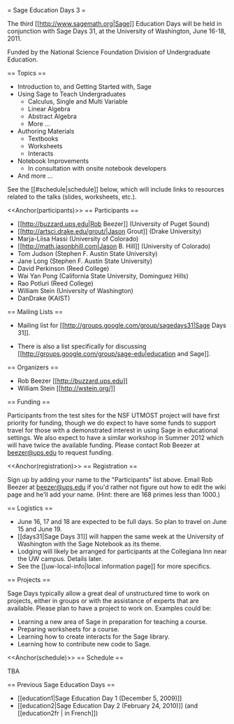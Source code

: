 = Sage Education Days 3 =

The third [[http://www.sagemath.org|Sage]] Education Days will be held in conjunction with Sage Days 31, at the University of Washington, June 16-18, 2011.

Funded by the National Science Foundation Division of Undergraduate Education.

== Topics ==

 * Introduction to, and Getting Started with, Sage
 * Using Sage to Teach Undergraduates
   * Calculus, Single and Multi Variable
   * Linear Algebra
   * Abstract Algebra
   * More ...
 * Authoring Materials
   * Textbooks
   * Worksheets
   * Interacts
 * Notebook Improvements
   * In consultation with onsite notebook developers
 * And more ...

See the [[#schedule|schedule]] below, which will include links to resources related to the talks (slides, worksheets, etc.).

<<Anchor(participants)>>
== Participants ==

 * [[http://buzzard.ups.edu|Rob Beezer]] (University of Puget Sound)
 * [[http://artsci.drake.edu/grout/|Jason Grout]] (Drake University)
 * Marja-Liisa Hassi (University of Colorado)
 * [[http://math.jasonbhill.com|Jason B. Hill]] (University of Colorado)
 * Tom Judson (Stephen F. Austin State University)
 * Jane Long (Stephen F. Austin State University)
 * David Perkinson (Reed College)
 * Wai Yan Pong (California State University, Dominguez Hills)
 * Rao Potluri (Reed College)
 * William Stein (University of Washington)
 * DanDrake (KAIST)

== Mailing Lists ==

 * Mailing list for [[http://groups.google.com/group/sagedays31|Sage Days 31]].

 * There is also a list specifically for discussing [[http://groups.google.com/group/sage-edu|education and Sage]].

== Organizers ==

 * Rob Beezer [[http://buzzard.ups.edu]]
 * William Stein [[http://wstein.org/]]

== Funding ==

Participants from the test sites for the NSF UTMOST project will have first priority for funding, though we do expect to have some funds to support travel for those with a demonstrated interest in using Sage in educational settings.  We also expect to have a similar workshop in Summer 2012 which will have twice the available funding.  Please contact Rob Beezer at beezer@ups.edu to request funding.

<<Anchor(registration)>>
== Registration ==

Sign up by adding your name to the "Participants" list above.  Email Rob Beezer  at beezer@ups.edu if you'd rather not figure out how to edit the wiki page and he'll add your name.  (Hint: there are 168 primes less than 1000.)

== Logistics ==

 * June 16, 17 and 18 are expected to be full days.  So plan to travel on June 15 and June 19.
 * [[days31|Sage Days 31]] will happen the same week at the University of Washington with the Sage Notebook as its theme.
 * Lodging will likely be arranged for participants at the Collegiana Inn near the UW campus.  Details later.
 * See the [[uw-local-info|local information page]] for more specifics.

== Projects ==

Sage Days typically allow a great deal of unstructured time to work on projects, either in groups or with the assistance of experts that are available.  Please plan to have a project to work on.  Examples could be:

 * Learning a new area of Sage in preparation for teaching a course.
 * Preparing worksheets for a course.
 * Learning how to create interacts for the Sage library.
 * Learning how to contribute new code to Sage.

<<Anchor(schedule)>>
== Schedule ==

TBA

== Previous Sage Education Days ==

 * [[education1|Sage Education Day 1 (December 5, 2009)]]
 * [[education2|Sage Education Day 2 (February 24, 2010)]] (and [[education2fr | in French]])
